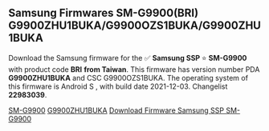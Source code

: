 <h2>Samsung Firmwares SM-G9900(BRI) G9900ZHU1BUKA/G9900OZS1BUKA/G9900ZHU1BUKA</h2>
Download the Samsung firmware for the ✅ <strong>Samsung SSP </strong> ⭐ <strong>SM-G9900</strong> with product code <strong>BRI</strong> <strong> from Taiwan</strong>. This firmware has version number PDA <strong>G9900ZHU1BUKA</strong> and CSC G9900OZS1BUKA. The operating system of this firmware is Android S , with build date 2021-12-03. Changelist <strong>22983039</strong>.


[SM-G9900](https://samfirm.shop/samsung/model/SM-G9900)
[G9900ZHU1BUKA](https://samfirm.shop/samsung/pda/G9900ZHU1BUKA)
[Download Firmware Samsung SSP SM-G9900](https://samfirm.shop/samsung/firmware/482163)
